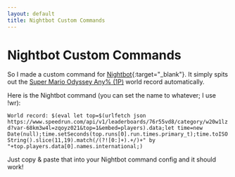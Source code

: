 ```yaml
---
layout: default
title: Nightbot Custom Commands
---
```

# Nightbot Custom Commands

So I made a custom command for [Nightbot](//beta.nightbot.tv/){:target="_blank"}.
It simply spits out the [Super Mario Odyssey Any% (1P)](//speedrun.com/smo#Any) world record automatically.

Here is the Nightbot command (you can set the name to whatever; I use !wr):

```World record: $(eval let top=$(urlfetch json https://www.speedrun.com/api/v1/leaderboards/76r55vd8/category/w20w1lzd?var-68km3w4l=zqoyz021&top=1&embed=players).data;let time=new Date(null);time.setSeconds(top.runs[0].run.times.primary_t);time.toISOString().slice(11,19).match(/(?![0:]+).+/)+" by "+top.players.data[0].names.international;)```

Just copy & paste that into your Nightbot command config and it should work!
